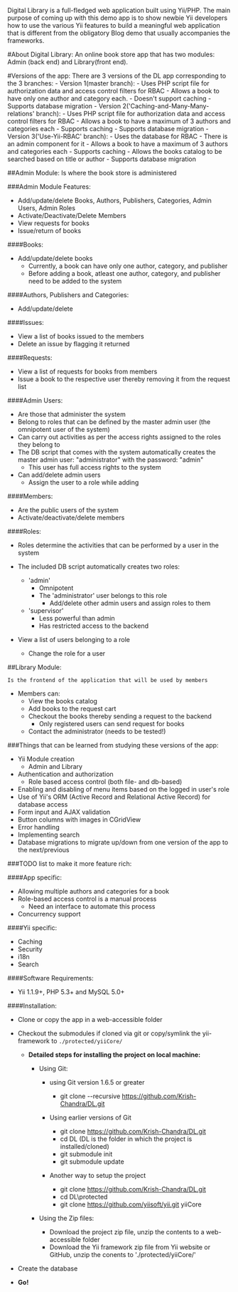 Digital Library is a full-fledged web application built using Yii/PHP. The main purpose of coming up with this demo app is to show newbie Yii developers how to use the various Yii features to build a meaningful web application that is different from the obligatory Blog demo that usually accompanies the frameworks.


#About Digital Library:
	An online book store app that has two modules: Admin (back end) and Library(front end).

#Versions of the app:
	There are 3 versions of the DL app corresponding to the 3 branches:
	- Version 1(master branch):
		- Uses PHP script file for authorization data and access control filters for RBAC
		- Allows a book to have only one author and category each.
		- Doesn't support caching
		- Supports database migration
	- Version 2('Caching-and-Many-Many-relations' branch):
		- Uses PHP script file for authorization data and access control filters for RBAC
		- Allows a book to have a maximum of 3 authors and categories each
		- Supports caching
		- Supports database migration
	- Version 3('Use-Yii-RBAC' branch):
		- Uses the database for RBAC
			- There is an admin component for it
		- Allows a book to have a maximum of 3 authors and categories each
		- Supports caching
		- Allows the books catalog to be searched based on title or author
		- Supports database migration
	
##Admin Module:
	Is where the book store is administered

###Admin Module Features:

- Add/update/delete Books, Authors, Publishers, Categories, Admin Users, Admin Roles
- Activate/Deactivate/Delete Members
- View requests for books
- Issue/return of books
			
####Books:

- Add/update/delete books
	- Currently, a book can have only one author, category, and publisher
	- Before adding a book, atleast one author, category, and publisher need to be added to the system
			
####Authors, Publishers and Categories:

- Add/update/delete

####Issues:

- View a list of books issued to the members 
- Delete an issue by flagging it returned

####Requests:

- View a list of requests for books from members
- Issue a book to the respective user thereby removing it from the request list

####Admin Users:

- Are those that administer the system 
- Belong to roles that can be defined by the master admin user (the omnipotent user of the system)
- Can carry out activities as per the access rights assigned to the roles they belong to 
- The DB script that comes with the system automatically creates the master admin user: "administrator" with the password: "admin"
	- This user has full access rights to the system
- Can add/delete admin users
	- Assign the user to a role while adding

####Members:

- Are the public users of the system
- Activate/deactivate/delete members

####Roles:

- Roles determine the activities that can be performed by a user in the system
- The included DB script automatically creates two roles:
	- 'admin'
		- Omnipotent
		- The 'administrator' user belongs to this role
			- Add/delete other admin users and assign roles to them						
	- 'supervisor'						
		- Less powerful than admin
		- Has restricted access to the backend

- View a list of users belonging to a role
	- Change the role for a user


##Library Module:

	Is the frontend of the application that will be used by members

- Members can:
	- View the books catalog
	- Add books to the request cart
	- Checkout the books thereby sending a request to the backend
		- Only registered users can send request for books
	- Contact the administrator (needs to be tested!)
	

###Things that can be learned from studying these versions of the app:

- Yii Module creation
	- Admin and Library
- Authentication and authorization
	- Role based access control (both file- and db-based)
- Enabling and disabling of menu items based on the logged in user's role
- Use of Yii's ORM (Active Record and Relational Active Record) for database access
- Form input and AJAX validation
- Button columns with images in CGridView
- Error handling
- Implementing search
- Database migrations to migrate up/down from one version of the app to the next/previous


###TODO list to make it more feature rich:

####App specific:

- Allowing multiple authors and categories for a book
- Role-based access control is a manual process
	- Need an interface to automate this process
- Concurrency support

####Yii specific:

- Caching 
- Security
- i18n
- Search

####Software Requirements:

- Yii 1.1.9+, PHP 5.3+ and MySQL 5.0+

####Installation:

- Clone or copy the app in a web-accessible folder
- Checkout the submodules if cloned via git or copy/symlink the yii-framework to `./protected/yiiCore/`

	- **Detailed steps for installing the project on local machine:**
		- Using Git:
			- using Git version 1.6.5 or greater
				- git clone --recursive https://github.com/Krish-Chandra/DL.git
			- Using earlier versions of Git
				- git clone https://github.com/Krish-Chandra/DL.git
				- cd DL (DL is the folder in which the project is installed/cloned)
				- git submodule init
				- git submodule update

			- Another way to setup the project 
				- git clone https://github.com/Krish-Chandra/DL.git
				- cd DL\protected
				- git clone https://github.com/yiisoft/yii.git yiiCore

		- Using the Zip files:
			- Download the project zip file, unzip the contents to a web-accessible folder
			- Download the Yii framework zip file from Yii website or GitHub, unzip the conents to './protected/yiiCore/'

- Create the database
- **Go!**
